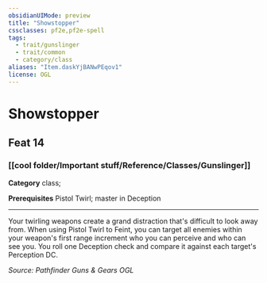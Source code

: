 ```yaml
---
obsidianUIMode: preview
title: "Showstopper"
cssclasses: pf2e,pf2e-spell
tags:
  - trait/gunslinger
  - trait/common
  - category/class
aliases: "Item.daskYjBANwPEqov1"
license: OGL
---
```

# Showstopper
## Feat 14
### [[cool folder/Important stuff/Reference/Classes/Gunslinger]]

**Category** class; 



**Prerequisites** Pistol Twirl; master in Deception
* * *
Your twirling weapons create a grand distraction that's difficult to look away from. When using Pistol Twirl to Feint, you can target all enemies within your weapon's first range increment who you can perceive and who can see you. You roll one Deception check and compare it against each target's Perception DC.

*Source: Pathfinder Guns & Gears*
*OGL*